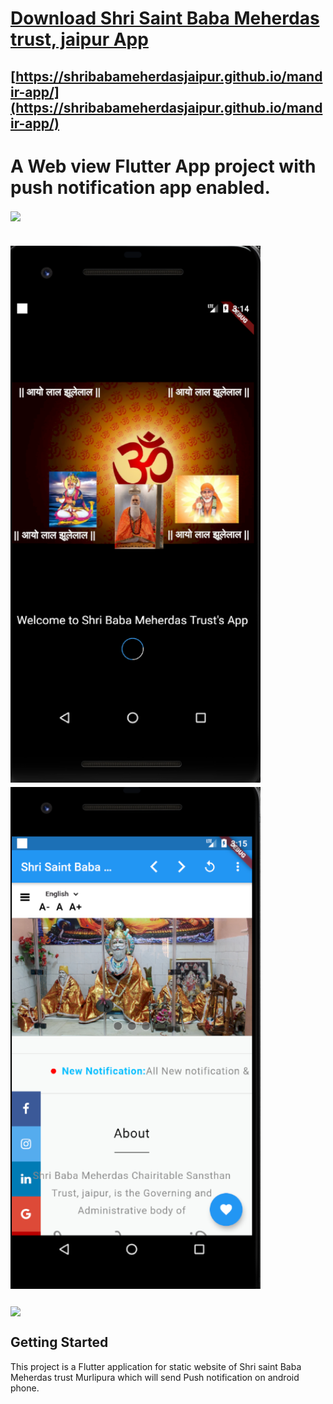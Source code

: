 # [Download Shri Saint Baba Meherdas trust, jaipur App](https://github.com/vaibhavhariaramani/mandir-app/raw/master/mandir%20app.apk)
## [https://shribabameherdasjaipur.github.io/mandir-app/](https://shribabameherdasjaipur.github.io/mandir-app/)

# A Web view Flutter App project with push notification app enabled.
[<img width="350" align='center' src="https://archive.org/download/download-button-png/download-button-png.png">](https://github.com/vaibhavhariaramani/mandir-app/raw/master/mandir%20app.apk)


# [<img width="400" src="./mandir app 1.png">](https://github.com/vaibhavhariaramani/mandir-app/raw/master/mandir%20app.apk)      [<img width="400" src="mandir app 2.png">](https://github.com/vaibhavhariaramani/mandir-app/raw/master/mandir%20app.apk) 

[<img width="350" align='center' src="https://archive.org/download/download-button-png/download-button-png.png">](https://github.com/vaibhavhariaramani/mandir-app/raw/master/mandir%20app.apk)

## Getting Started

This project is a Flutter application for static website of Shri saint Baba Meherdas trust Murlipura which will send Push notification on android phone.
